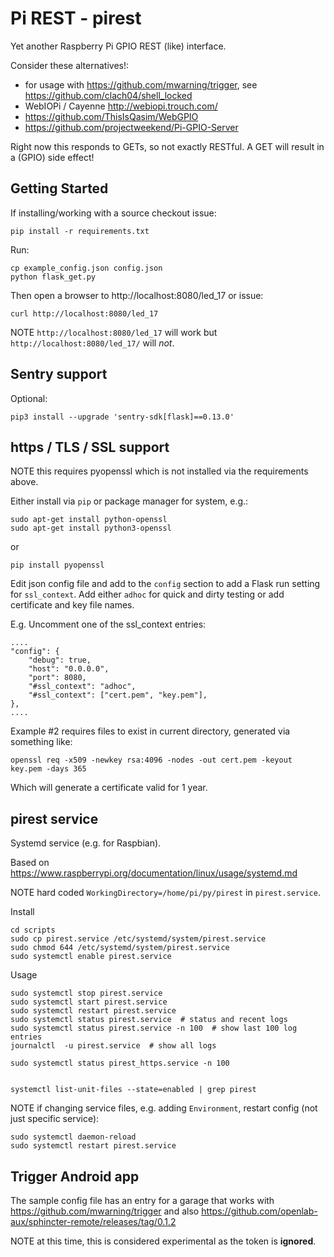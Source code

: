 # Pi REST - pirest

Yet another Raspberry Pi GPIO REST (like) interface.

Consider these alternatives!:

   * for usage with https://github.com/mwarning/trigger, see https://github.com/clach04/shell_locked
   * WebIOPi / Cayenne http://webiopi.trouch.com/
   * https://github.com/ThisIsQasim/WebGPIO
   * https://github.com/projectweekend/Pi-GPIO-Server

Right now this responds to GETs, so not exactly RESTful.
A GET will result in a (GPIO) side effect!

## Getting Started

If installing/working with a source checkout issue:

    pip install -r requirements.txt

Run:

    cp example_config.json config.json
    python flask_get.py

Then open a browser to http://localhost:8080/led_17 or issue:

    curl http://localhost:8080/led_17

NOTE `http://localhost:8080/led_17` will work but `http://localhost:8080/led_17/` will *not*.

## Sentry support

Optional:

    pip3 install --upgrade 'sentry-sdk[flask]==0.13.0'



## https / TLS / SSL support

NOTE this requires pyopenssl which is not installed via the requirements above.

Either install via `pip` or package manager for system, e.g.:

    sudo apt-get install python-openssl
    sudo apt-get install python3-openssl

or

    pip install pyopenssl

Edit json config file and add to the `config` section to add a Flask run setting for `ssl_context`.
Add either `adhoc` for quick and dirty testing or add certificate and key file names.

E.g. Uncomment one of the ssl_context entries:

    ....
    "config": {
        "debug": true,
        "host": "0.0.0.0",
        "port": 8080,
        "#ssl_context": "adhoc",
        "#ssl_context": ["cert.pem", "key.pem"],
    },
    ....

Example #2 requires files to exist in current directory, generated via something like:

    openssl req -x509 -newkey rsa:4096 -nodes -out cert.pem -keyout key.pem -days 365

Which will generate a certificate valid for 1 year.


## pirest service

Systemd service (e.g. for Raspbian).

Based on https://www.raspberrypi.org/documentation/linux/usage/systemd.md

NOTE hard coded `WorkingDirectory=/home/pi/py/pirest` in `pirest.service`.

Install

    cd scripts
    sudo cp pirest.service /etc/systemd/system/pirest.service
    sudo chmod 644 /etc/systemd/system/pirest.service
    sudo systemctl enable pirest.service

Usage

    sudo systemctl stop pirest.service
    sudo systemctl start pirest.service
    sudo systemctl restart pirest.service
    sudo systemctl status pirest.service  # status and recent logs
    sudo systemctl status pirest.service -n 100  # show last 100 log entries
    journalctl  -u pirest.service  # show all logs

    sudo systemctl status pirest_https.service -n 100


    systemctl list-unit-files --state=enabled | grep pirest

NOTE if changing service files, e.g. adding `Environment`, restart config (not just specific service):

    sudo systemctl daemon-reload
    sudo systemctl restart pirest.service


## Trigger Android app

The sample config file has an entry for a garage that works with https://github.com/mwarning/trigger
and also https://github.com/openlab-aux/sphincter-remote/releases/tag/0.1.2

NOTE at this time, this is considered experimental as the token is **ignored**.


